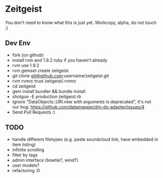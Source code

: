 Zeitgeist
=========

You don't need to know what this is just yet.
Workcopy, alpha, do not touch ;)


Dev Env
-------

* fork (on github)
* install rvm and 1.9.2 ruby if you haven't already
* rvm use 1.9.2
* rvm gemset create zeitgeist
* git clone git@github.com:username/zeitgeist.git
* rvm rvmrc trust zeitgeist/.rvmrc
* cd zeitgeist
* gem install bundler && bundle install
* shotgun -E production zeitgeist.rb
* Ignore "DataObjects::URI.new with arguments is deprecated", it's not our bug: https://github.com/datamapper/dm-do-adapter/issues/4
* Send Pull Requests :)


TODO
----

* handle different filetypes (e.g. paste soundcloud link, have embedded in item listing)
* infinite scrolling
* filter by tags
* admin interface (bowtie?, wind?)
* user models?
* refactoring :D
